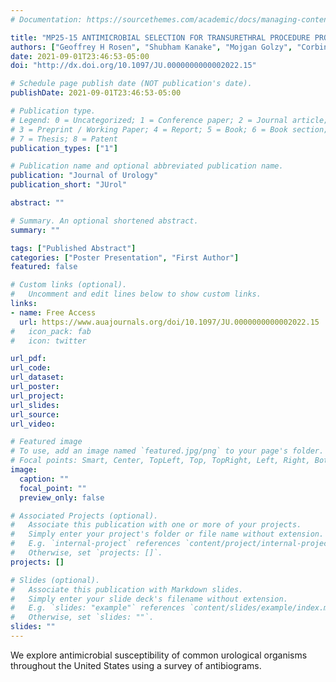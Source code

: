 ```yaml
---
# Documentation: https://sourcethemes.com/academic/docs/managing-content/

title: "MP25-15 ANTIMICROBIAL SELECTION FOR TRANSURETHRAL PROCEDURE PROPHYLAXIS ACROSS THE UNITED STATES: A STATE-BY-STATE SURVEY OF ANTIBIOGRAMS"
authors: ["Geoffrey H Rosen", "Shubham Kanake", "Mojgan Golzy", "Corbin Wright", "Elizabeth Malm-Buatsi", "Katie S Murray"]
date: 2021-09-01T23:46:53-05:00
doi: "http://dx.doi.org/10.1097/JU.0000000000002022.15"

# Schedule page publish date (NOT publication's date).
publishDate: 2021-09-01T23:46:53-05:00

# Publication type.
# Legend: 0 = Uncategorized; 1 = Conference paper; 2 = Journal article;
# 3 = Preprint / Working Paper; 4 = Report; 5 = Book; 6 = Book section;
# 7 = Thesis; 8 = Patent
publication_types: ["1"]

# Publication name and optional abbreviated publication name.
publication: "Journal of Urology"
publication_short: "JUrol"

abstract: ""

# Summary. An optional shortened abstract.
summary: ""

tags: ["Published Abstract"]
categories: ["Poster Presentation", "First Author"]
featured: false

# Custom links (optional).
#   Uncomment and edit lines below to show custom links.
links:
- name: Free Access
  url: https://www.auajournals.org/doi/10.1097/JU.0000000000002022.15
#   icon_pack: fab
#   icon: twitter

url_pdf:
url_code:
url_dataset:
url_poster:
url_project:
url_slides:
url_source:
url_video:

# Featured image
# To use, add an image named `featured.jpg/png` to your page's folder.
# Focal points: Smart, Center, TopLeft, Top, TopRight, Left, Right, BottomLeft, Bottom, BottomRight.
image:
  caption: ""
  focal_point: ""
  preview_only: false

# Associated Projects (optional).
#   Associate this publication with one or more of your projects.
#   Simply enter your project's folder or file name without extension.
#   E.g. `internal-project` references `content/project/internal-project/index.md`.
#   Otherwise, set `projects: []`.
projects: []

# Slides (optional).
#   Associate this publication with Markdown slides.
#   Simply enter your slide deck's filename without extension.
#   E.g. `slides: "example"` references `content/slides/example/index.md`.
#   Otherwise, set `slides: ""`.
slides: ""
---
```


We explore antimicrobial susceptibility of common urological organisms throughout the United States using a survey of antibiograms. 
